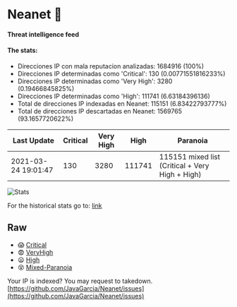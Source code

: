 # Neanet :hocho:
#### Threat intelligence feed
#### The stats:

- Direcciones IP con mala reputacion analizadas: 1684916 (100%)
- Direcciones IP determinadas como 'Critical':  130 (0.00771551816233%)
- Direcciones IP determinadas como 'Very High':  3280 (0.19466845825%)
- Direcciones IP determinadas como 'High':  111741 (6.63184396136)
- Total de direcciones IP indexadas en Neanet:  115151 (6.83422793777%)
- Total de direcciones IP descartadas en Neanet:  1569765 (93.1657720622%)

| Last Update | Critical | Very High | High | Paranoia |
| --- | --- | --- | --- | --- |
| 2021-03-24 19:01:47 | 130 | 3280 | 111741 | 115151 mixed list (Critical + Very High + High)|

![Stats](https://docs.google.com/spreadsheets/d/e/2PACX-1vSnaNMIXVabIpDJjufMlzH7poXnshF3mgd8Is1g9ytUEzVsP5my4Trn8f-xkoLLQ38xpL3HtmUexLo6/pubchart?oid=501124687&format=image)

For the historical stats go to: [link](/stats.csv)
## Raw
- :scream: [Critical](https://raw.githubusercontent.com/JavaGarcia/Neanet/master/blacklists/neanet_critical.txt)
- :fearful: [VeryHigh](https://raw.githubusercontent.com/JavaGarcia/Neanet/master/blacklists/neanet_veryHigh.txtt)
- :frowning: [High](https://raw.githubusercontent.com/JavaGarcia/Neanet/master/blacklists/neanet_high.txt)
- :dizzy_face: [Mixed-Paranoia](https://raw.githubusercontent.com/JavaGarcia/Neanet/master/blacklists/neanet_all.txt)


Your IP is indexed? You may request to takedown. [https://github.com/JavaGarcia/Neanet/issues](https://github.com/JavaGarcia/Neanet/issues)







































































































































































































































































































































































































































































































































































































































































































































































































































































































































































































































































































































































































































































































































































































































































































































































































































































































































































































































































































































































































































































































































































































































































































































































































































































































































































































































































































































































































































































































































































































































































































































































































































































































































































































































































































































































































































































































































































































































































































































































































































































































































































































































































































































































































































































































































































































































































































































































































































































































































































































































































































































































































































































































